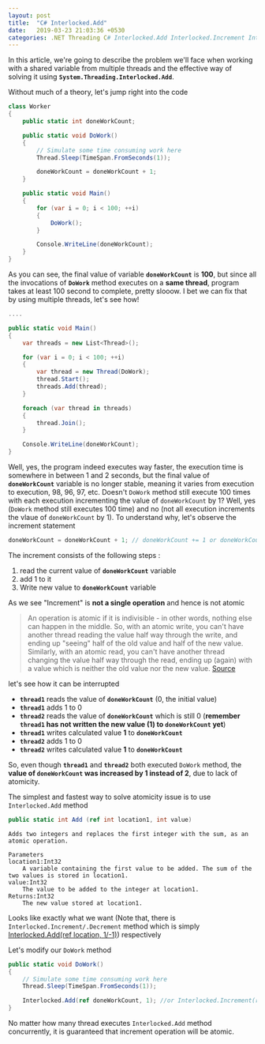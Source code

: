 ```yaml
---
layout: post
title:  "C# Interlocked.Add"
date:   2019-03-23 21:03:36 +0530
categories: .NET Threading C# Interlocked.Add Interlocked.Increment Interlocked.Decrement
---
```


In this article, we're going to describe the problem we'll face when working with a shared variable from multiple threads and the effective way of solving it using **`System.Threading.Interlocked.Add`**.

Without much of a theory, let's jump right into the code

```csharp
class Worker
{
    public static int doneWorkCount;

    public static void DoWork()
    {
        // Simulate some time consuming work here
        Thread.Sleep(TimeSpan.FromSeconds(1));

        doneWorkCount = doneWorkCount + 1;
    }

    public static void Main()
    {
        for (var i = 0; i < 100; ++i)
        {
            DoWork();
        }

        Console.WriteLine(doneWorkCount);
    }
}
```

As you can see, the final value of variable **`doneWorkCount`** is **100**, but since all the invocations of **`DoWork`** method executes on a **same thread**, program takes at least 100 second to complete, pretty slooow. I bet we can fix that by using multiple threads, let's see how!

```csharp
....

public static void Main()
{
    var threads = new List<Thread>();

    for (var i = 0; i < 100; ++i)
    {
        var thread = new Thread(DoWork);
        thread.Start();
        threads.Add(thread);
    }

    foreach (var thread in threads)
    {
        thread.Join();
    }

    Console.WriteLine(doneWorkCount);
}
```

Well, yes, the program indeed executes way faster, the execution time is somewhere in between 1 and 2 seconds, but the final value of **`doneWorkCount`** variable is no longer stable, meaning it varies from execution to execution, 98, 96, 97, etc. Doesn't `DoWork` method still execute 100 times with each execution incrementing the value of `doneWorkCount` by 1? Well, yes (`DoWork` method still executes 100 time) and no (not all execution increments the vlaue of `doneWorkCount` by 1). To understand why, let's observe the increment statement

```csharp
doneWorkCount = doneWorkCount + 1; // doneWorkCount += 1 or doneWorkCount++ or ++doneWorkCount all are the same, obviously.
```

The increment consists of the following steps :

1. read the current value of **`doneWorkCount`** variable
2. add 1 to it
3. Write new value to **`doneWorkCount`** variable

As we see "Increment" is **not a single operation** and hence is not atomic

>  An operation is atomic if it is indivisible - in other words, nothing else can happen in the middle. So, with an atomic write, you can't have another thread reading the value half way through the write, and ending up "seeing" half of the old value and half of the new value. Similarly, with an atomic read, you can't have another thread changing the value half way through the read, ending up (again) with a value which is neither the old value nor the new value. [Source](https://jonskeet.uk/csharp/threads/volatility.html)

let's see how it can be interrupted

- **`thread1`** reads the value of **`doneWorkCount`** (0, the initial value)
- **`thread1`** adds 1 to 0
- **`thread2`** reads the value of **`doneWorkCount`** which is still 0 (**remember `thread1` has not written the new value (1) to `doneWorkCount` yet**)
- **`thread1`** writes calculated value **1** to **`doneWorkCount`**
- **`thread2`** adds 1 to 0
- **`thread2`** writes calculated value **1** to **`doneWorkCount`**

So, even though **`thread1`** and **`thread2`** both executed `DoWork` method, the **value of `doneWorkCount` was increased by 1 instead of 2**, due to lack of atomicity.

The simplest and fastest way to solve atomicity issue is to use `Interlocked.Add` method

```csharp
public static int Add (ref int location1, int value)
```
```
Adds two integers and replaces the first integer with the sum, as an atomic operation.

Parameters
location1:Int32
    A variable containing the first value to be added. The sum of the two values is stored in location1.
value:Int32
    The value to be added to the integer at location1.
Returns:Int32
    The new value stored at location1.
```

Looks like exactly what we want (Note that, there is `Interlocked.Increment/.Decrement` method which is simply [Interlocked.Add(ref location, 1/-1)](https://github.com/microsoft/referencesource/blob/master/mscorlib/system/threading/interlocked.cs#L34)) respectively

Let's modify our `DoWork` method

```csharp
public static void DoWork()
{
    // Simulate some time consuming work here
    Thread.Sleep(TimeSpan.FromSeconds(1));

    Interlocked.Add(ref doneWorkCount, 1); //or Interlocked.Increment(ref doneWorkCount);
}
```

No matter how many thread executes `Interlocked.Add` method concurrently, it is guaranteed that increment operation will be atomic.